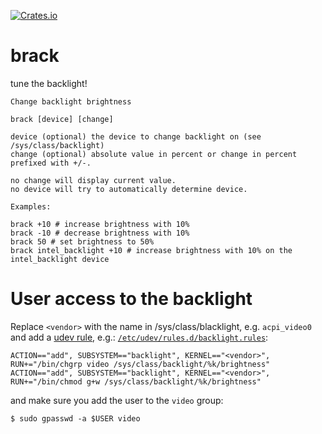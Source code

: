[![Crates.io](https://img.shields.io/crates/v/brack.svg)](https://crates.io/crates/brack)

# brack

tune the backlight!

```
Change backlight brightness

brack [device] [change]

device (optional) the device to change backlight on (see /sys/class/backlight)
change (optional) absolute value in percent or change in percent prefixed with +/-.

no change will display current value.
no device will try to automatically determine device.

Examples:

brack +10 # increase brightness with 10%
brack -10 # decrease brightness with 10%
brack 50 # set brightness to 50%
brack intel_backlight +10 # increase brightness with 10% on the intel_backlight device
```

# User access to the backlight

Replace `<vendor>` with the name in /sys/class/blacklight, e.g. `acpi_video0` and add a [udev rule](https://superuser.com/questions/484678/cant-write-to-file-sys-class-backlight-acpi-video0-brightness-ubuntu), e.g.: [`/etc/udev/rules.d/backlight.rules`](./backlight.rules):
```
ACTION=="add", SUBSYSTEM=="backlight", KERNEL=="<vendor>", RUN+="/bin/chgrp video /sys/class/backlight/%k/brightness"
ACTION=="add", SUBSYSTEM=="backlight", KERNEL=="<vendor>", RUN+="/bin/chmod g+w /sys/class/backlight/%k/brightness"
```

and make sure you add the user to the `video` group:

```
$ sudo gpasswd -a $USER video
```
